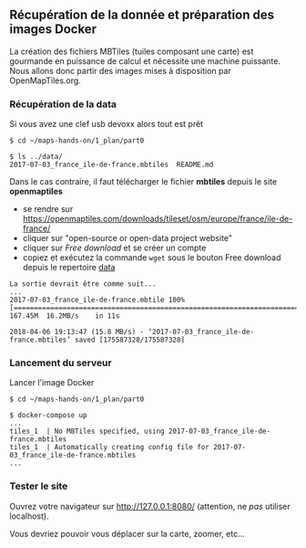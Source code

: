 ## Récupération de la donnée et préparation des images Docker
La création des fichiers MBTiles (tuiles composant une carte) est gourmande en puissance de calcul et nécessite une machine puissante.
Nous allons donc partir des images mises à disposition par OpenMapTiles.org.

### Récupération de la data
Si vous avez une clef usb devoxx alors tout est prêt
```shell
$ cd ~/maps-hands-on/1_plan/part0

$ ls ../data/
2017-07-03_france_ile-de-france.mbtiles  README.md
```
Dans le cas contraire, il faut télécharger le fichier __mbtiles__ depuis le site __openmaptiles__
- se rendre sur https://openmaptiles.com/downloads/tileset/osm/europe/france/ile-de-france/
- cliquer sur "open-source or open-data project website"
- cliquer sur _Free download_ et se créer un compte
- copiez et exécutez la commande `wget` sous le bouton Free download depuis le repertoire [data](../data)
```
La sortie devrait être comme suit...
...
2017-07-03_france_ile-de-france.mbtile 100%[============================================================================>] 167.45M  16.2MB/s    in 11s     

2018-04-06 19:13:47 (15.8 MB/s) - ‘2017-07-03_france_ile-de-france.mbtiles’ saved [175587328/175587328]
```

### Lancement du serveur
Lancer l'image Docker
```shell
$ cd ~/maps-hands-on/1_plan/part0

$ docker-compose up
...
tiles_1  | No MBTiles specified, using 2017-07-03_france_ile-de-france.mbtiles
tiles_1  | Automatically creating config file for 2017-07-03_france_ile-de-france.mbtiles
...
```

### Tester le site
Ouvrez votre navigateur sur http://127.0.0.1:8080/ (attention, ne _pas_ utiliser localhost).

Vous devriez pouvoir vous déplacer sur la carte, zoomer, etc...